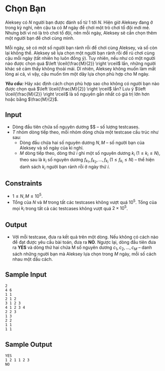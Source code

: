 # Chọn Bạn

Aleksey có $N$ người bạn được đánh số từ $1$ tới $N$. Hiện giờ Aleksey đang ở trong kỳ nghỉ, nên cậu ta có $M$ ngày để chơi một trò chơi tổ đội mới mẻ. Nhưng bởi vì nó là trò chơi tổ đội, nên mỗi ngày, Aleksey sẽ cần chọn thêm một người bạn để chơi cùng mình.

Mỗi ngày, sẽ có một số người bạn rảnh rỗi để chơi cùng Aleksey, và số còn lại không thể. Aleksey sẽ lựa chọn một người bạn rảnh rỗi để rủ chơi cùng cậu mỗi ngày (tất nhiên họ luôn đồng ý). Tuy nhiên, nếu như có một người nào được chọn quá $\left \lceil{\frac{M}{2}} \right \rceil$ lần, những người khác sẽ cảm thấy không thoải mái. Dĩ nhiên, Aleksey không muốn làm mất lòng ai cả, vì vậy, cậu muốn tìm một dãy lựa chọn phù hợp cho M ngày.

***Yêu cầu:*** Hãy xác định cách chọn phù hợp sao cho không có người bạn nào được chọn quá $\left \lceil{\frac{M}{2}} \right \rceil$ lần? Lưu ý $\left \lceil{\frac{M}{2}} \right \rceil$ là số nguyên gần nhất có giá trị lớn hơn hoặc bằng $\frac{M}{2}$.

## Input

- Dòng đầu tiên chứa số nguyên dương $$ – số lượng testcases.
- $T$ nhóm dòng tiếp theo, mỗi nhóm dòng chứa một testcase cấu trúc như sau:
	- Dòng đầu chứa hai số nguyên dương $N,M$ – số người bạn của Aleksey và số ngày của kì nghỉ.
	- $M$ dòng tiếp theo, dòng thứ $i$ ghi một số nguyên dương $k_i \ (1≤k_i≤N),$ theo sau là $k_i$ số nguyên dương $f_{k_1},f_{k_2},…,f_{k_i} \ (1≤f_{k_i}≤N)$ – thể hiện danh sách $k_i$ người bạn rảnh rỗi ở ngày thứ $i$.

## Constraints

- $1≤N,M≤10^5$.
- Tổng của $N$ và $M$ trong tất các testcases không vượt quá $10^5$. Tổng của mọi $k_i$ trong tất cả các testcases không vượt quá $2×10^5$.

## Output

- Với mỗi testcase, đưa ra kết quả trên một dòng. Nếu không có cách nào để đạt được yêu cầu bài toán, đưa ra **NO**. Ngược lại, dòng đầu tiên đưa ra **YES** và dòng thứ hai chứa M số nguyên dương $c_1,c_2,…,c_M$ – danh sách những người bạn mà Aleksey lựa chọn trong $M$ ngày, mỗi số cách nhau một dấu cách.

## Sample Input

```
2
4 6
1 1
2 1 2
3 1 2 3
4 1 2 3 4
2 2 3
1 3
2 2
1 1
1 1
```

## Sample Output

```
YES
1 2 1 1 2 3 
NO
```

